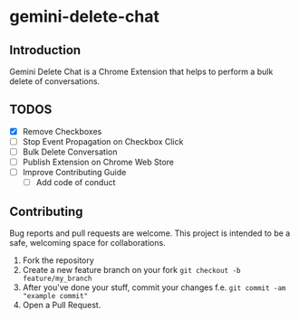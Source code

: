 # gemini-delete-chat

## Introduction

Gemini Delete Chat is a Chrome Extension that helps to perform a bulk delete of conversations.

## TODOS

- [X] Remove Checkboxes
- [ ] Stop Event Propagation on Checkbox Click
- [ ] Bulk Delete Conversation
- [ ] Publish Extension on Chrome Web Store
- [ ] Improve Contributing Guide
  - [ ] Add code of conduct

## Contributing

Bug reports and pull requests are welcome. This project is intended to be a safe, welcoming space for collaborations.

1. Fork the repository
2. Create a new feature branch on your fork `git checkout -b feature/my_branch`
3. After you've done your stuff, commit your changes f.e.
`git commit -am "example commit"`
4. Open a Pull Request.
